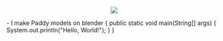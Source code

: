<p align="center">
  <a href="https://skillicons.dev">
    <img src="https://skillicons.dev/icons?i=discord,twitter,instagram" />
  </a>
</p>
- I make Paddy models on blender
{
    public static void main(String[] args) {
        System.out.println("Hello, World!");
    }
}
